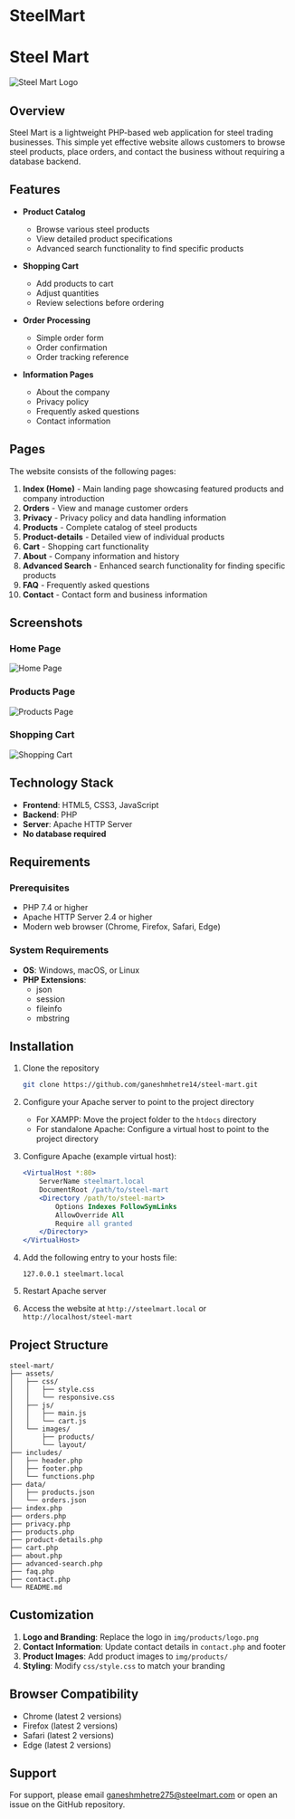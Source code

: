 # SteelMart

# Steel Mart

![Steel Mart Logo](/api/placeholder/800/200)

## Overview

Steel Mart is a lightweight PHP-based web application for steel trading businesses. This simple yet effective website allows customers to browse steel products, place orders, and contact the business without requiring a database backend.

## Features

- **Product Catalog**
  - Browse various steel products
  - View detailed product specifications
  - Advanced search functionality to find specific products

- **Shopping Cart**
  - Add products to cart
  - Adjust quantities
  - Review selections before ordering

- **Order Processing**
  - Simple order form
  - Order confirmation
  - Order tracking reference

- **Information Pages**
  - About the company
  - Privacy policy
  - Frequently asked questions
  - Contact information

## Pages

The website consists of the following pages:

1. **Index (Home)** - Main landing page showcasing featured products and company introduction
2. **Orders** - View and manage customer orders
3. **Privacy** - Privacy policy and data handling information
4. **Products** - Complete catalog of steel products
5. **Product-details** - Detailed view of individual products
6. **Cart** - Shopping cart functionality
7. **About** - Company information and history
8. **Advanced Search** - Enhanced search functionality for finding specific products
9. **FAQ** - Frequently asked questions
10. **Contact** - Contact form and business information

## Screenshots

### Home Page
![Home Page](/api/placeholder/800/450)

### Products Page
![Products Page](/api/placeholder/800/450)

### Shopping Cart
![Shopping Cart](/api/placeholder/800/450)

## Technology Stack

- **Frontend**: HTML5, CSS3, JavaScript
- **Backend**: PHP
- **Server**: Apache HTTP Server
- **No database required**

## Requirements

### Prerequisites
- PHP 7.4 or higher
- Apache HTTP Server 2.4 or higher
- Modern web browser (Chrome, Firefox, Safari, Edge)

### System Requirements
- **OS**: Windows, macOS, or Linux
- **PHP Extensions**: 
  - json
  - session
  - fileinfo
  - mbstring

## Installation

1. Clone the repository
   ```bash
   git clone https://github.com/ganeshmhetre14/steel-mart.git
   ```

2. Configure your Apache server to point to the project directory
   - For XAMPP: Move the project folder to the `htdocs` directory
   - For standalone Apache: Configure a virtual host to point to the project directory

3. Configure Apache (example virtual host):
   ```apache
   <VirtualHost *:80>
       ServerName steelmart.local
       DocumentRoot /path/to/steel-mart
       <Directory /path/to/steel-mart>
           Options Indexes FollowSymLinks
           AllowOverride All
           Require all granted
       </Directory>
   </VirtualHost>
   ```

4. Add the following entry to your hosts file:
   ```
   127.0.0.1 steelmart.local
   ```

5. Restart Apache server

6. Access the website at `http://steelmart.local` or `http://localhost/steel-mart`

## Project Structure

```
steel-mart/
├── assets/
│   ├── css/
│   │   ├── style.css
│   │   └── responsive.css
│   ├── js/
│   │   ├── main.js
│   │   └── cart.js
│   └── images/
│       ├── products/
│       └── layout/
├── includes/
│   ├── header.php
│   ├── footer.php
│   └── functions.php
├── data/
│   ├── products.json
│   └── orders.json
├── index.php
├── orders.php
├── privacy.php
├── products.php
├── product-details.php
├── cart.php
├── about.php
├── advanced-search.php
├── faq.php
├── contact.php
└── README.md
```


## Customization

1. **Logo and Branding**: Replace the logo in `img/products/logo.png`
2. **Contact Information**: Update contact details in `contact.php` and footer
3. **Product Images**: Add product images to `img/products/`
4. **Styling**: Modify `css/style.css` to match your branding


## Browser Compatibility

- Chrome (latest 2 versions)
- Firefox (latest 2 versions)
- Safari (latest 2 versions)
- Edge (latest 2 versions)



## Support

For support, please email ganeshmhetre275@steelmart.com or open an issue on the GitHub repository.
